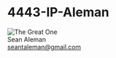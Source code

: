 # 4443-IP-Aleman

![The Great One](https://scontent-dfw5-1.xx.fbcdn.net/v/t1.0-9/65564751_10108257144403454_4675744261646319616_n.jpg?_nc_cat=101&_nc_oc=AQnMCQIrmP06uVvq7ab1FQkj6Or1HOMVqk0ksR3vQMY48YA38k7jlFFp5ft1CSNBJI8&_nc_ht=scontent-dfw5-1.xx&oh=a01d59c1d473f4d43055b4ecc758cd1d&oe=5DC67B2D)
<br>
Sean Aleman</br>
seantaleman@gmail.com </br>

